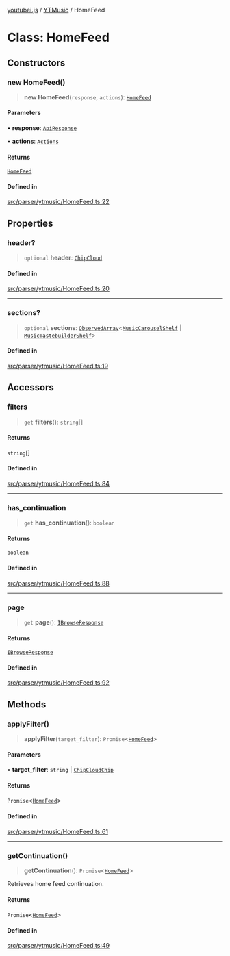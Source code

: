 [youtubei.js](../../../README.md) / [YTMusic](../README.md) / HomeFeed

# Class: HomeFeed

## Constructors

### new HomeFeed()

> **new HomeFeed**(`response`, `actions`): [`HomeFeed`](HomeFeed.md)

#### Parameters

• **response**: [`ApiResponse`](../../../interfaces/ApiResponse.md)

• **actions**: [`Actions`](../../../classes/Actions.md)

#### Returns

[`HomeFeed`](HomeFeed.md)

#### Defined in

[src/parser/ytmusic/HomeFeed.ts:22](https://github.com/LuanRT/YouTube.js/blob/e1650e12979e68b9546bc63989f86b651960a10a/src/parser/ytmusic/HomeFeed.ts#L22)

## Properties

### header?

> `optional` **header**: [`ChipCloud`](../../YTNodes/classes/ChipCloud.md)

#### Defined in

[src/parser/ytmusic/HomeFeed.ts:20](https://github.com/LuanRT/YouTube.js/blob/e1650e12979e68b9546bc63989f86b651960a10a/src/parser/ytmusic/HomeFeed.ts#L20)

***

### sections?

> `optional` **sections**: [`ObservedArray`](../../Helpers/type-aliases/ObservedArray.md)\<[`MusicCarouselShelf`](../../YTNodes/classes/MusicCarouselShelf.md) \| [`MusicTastebuilderShelf`](../../YTNodes/classes/MusicTastebuilderShelf.md)\>

#### Defined in

[src/parser/ytmusic/HomeFeed.ts:19](https://github.com/LuanRT/YouTube.js/blob/e1650e12979e68b9546bc63989f86b651960a10a/src/parser/ytmusic/HomeFeed.ts#L19)

## Accessors

### filters

> `get` **filters**(): `string`[]

#### Returns

`string`[]

#### Defined in

[src/parser/ytmusic/HomeFeed.ts:84](https://github.com/LuanRT/YouTube.js/blob/e1650e12979e68b9546bc63989f86b651960a10a/src/parser/ytmusic/HomeFeed.ts#L84)

***

### has\_continuation

> `get` **has\_continuation**(): `boolean`

#### Returns

`boolean`

#### Defined in

[src/parser/ytmusic/HomeFeed.ts:88](https://github.com/LuanRT/YouTube.js/blob/e1650e12979e68b9546bc63989f86b651960a10a/src/parser/ytmusic/HomeFeed.ts#L88)

***

### page

> `get` **page**(): [`IBrowseResponse`](../../APIResponseTypes/type-aliases/IBrowseResponse.md)

#### Returns

[`IBrowseResponse`](../../APIResponseTypes/type-aliases/IBrowseResponse.md)

#### Defined in

[src/parser/ytmusic/HomeFeed.ts:92](https://github.com/LuanRT/YouTube.js/blob/e1650e12979e68b9546bc63989f86b651960a10a/src/parser/ytmusic/HomeFeed.ts#L92)

## Methods

### applyFilter()

> **applyFilter**(`target_filter`): `Promise`\<[`HomeFeed`](HomeFeed.md)\>

#### Parameters

• **target\_filter**: `string` \| [`ChipCloudChip`](../../YTNodes/classes/ChipCloudChip.md)

#### Returns

`Promise`\<[`HomeFeed`](HomeFeed.md)\>

#### Defined in

[src/parser/ytmusic/HomeFeed.ts:61](https://github.com/LuanRT/YouTube.js/blob/e1650e12979e68b9546bc63989f86b651960a10a/src/parser/ytmusic/HomeFeed.ts#L61)

***

### getContinuation()

> **getContinuation**(): `Promise`\<[`HomeFeed`](HomeFeed.md)\>

Retrieves home feed continuation.

#### Returns

`Promise`\<[`HomeFeed`](HomeFeed.md)\>

#### Defined in

[src/parser/ytmusic/HomeFeed.ts:49](https://github.com/LuanRT/YouTube.js/blob/e1650e12979e68b9546bc63989f86b651960a10a/src/parser/ytmusic/HomeFeed.ts#L49)
